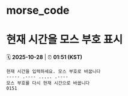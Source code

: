 # morse_code
# 현재 시간을 모스 부호 표시
<!-- MORSE_TIME_START -->
🗓️ **2025-10-28** | ⏰ **01:51 (KST)**

```
현재 시간을 입력하세요. 모스 부호로 바꿉니다
----- .---- ..... .----
모스 부호를 다시 현재 시간으로 바꿉니다
0151
```
<!-- MORSE_TIME_END -->
